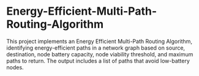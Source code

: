 # Energy-Efficient-Multi-Path-Routing-Algorithm
This project implements an Energy Efficient Multi-Path Routing Algorithm, identifying energy-efficient paths in a network graph based on source, destination, node battery capacity, node viability threshold, and maximum paths to return. The output includes a list of paths that avoid low-battery nodes.
